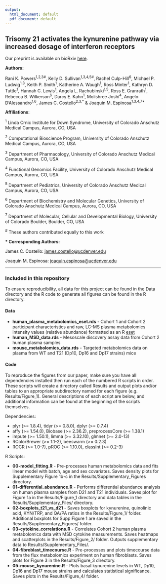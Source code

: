 ```yaml
---
output:
  html_document: default
  pdf_document: default
---
```

## Trisomy 21 activates the kynurenine pathway via increased dosage of interferon receptors

Our preprint is available on bioRxiv [here](https://www.biorxiv.org/content/early/2018/08/29/403642).

**Authors:**

Rani K. Powers<sup>1,2,3#</sup>, Kelly D. Sullivan<sup>1,3,4,5#</sup>, Rachel Culp-Hill<sup>6</sup>, Michael P. Ludwig<sup>1,3</sup>, Keith P. Smith<sup>1</sup>, Katherine A. Waugh<sup>1</sup>, Ross Minter<sup>1</sup>, Kathryn D. Tuttle<sup>1</sup>, Hannah C. Lewis<sup>1</sup>, Angela L. Rachubinski<sup>1,5</sup>, Ross E. Granrath<sup>1</sup>, Rebecca B. Wilkerson<sup>6</sup>, Darcy E. Kahn<sup>1</sup>, Molishree Joshi<sup>4</sup>, Angelo D’Alessandro<sup>1,6</sup>, James C. Costello<sup>2,3,&ast;</sup> & Joaquin M. Espinosa<sup>1,3,4,7&ast;</sup>

**Affiliations:**

<sup>1</sup> Linda Crnic Institute for Down Syndrome, University of Colorado Anschutz Medical Campus, Aurora, CO, USA 

<sup>2</sup> Computational Bioscience Program, University of Colorado Anschutz Medical Campus, Aurora, CO, USA 

<sup>3</sup> Department of Pharmacology, University of Colorado Anschutz Medical Campus, Aurora, CO, USA 

<sup>4</sup> Functional Genomics Facility, University of Colorado Anschutz Medical Campus, Aurora, CO, USA

<sup>5</sup> Department of Pediatrics, University of Colorado Anschutz Medical Campus, Aurora, CO, USA

<sup>6</sup> Department of Biochemistry and Molecular Genetics, University of Colorado Anschutz Medical Campus,
Aurora, CO, USA

<sup>7</sup> Department of Molecular, Cellular and Developmental Biology, University of Colorado Boulder, Boulder, CO, USA

<sup>#</sup> These authors contributed equally to this work

**&ast; Corresponding Authors:**

James C. Costello: james.costello@ucdenver.edu

Joaquin M. Espinosa: joaquin.espinosa@ucdenver.edu

---

### Included in this repository

To ensure reproducibility, all data for this project can be found in the Data directory and the R code to generate all figures can be found in the R directory.

#### Data

* **human_plasma_metabolomics_eset.rds** - Cohort 1 and Cohort 2 participant characteristics and raw, LC-MS plasma metabolomics intensity values (relative abundance) formatted as an R [eset](https://www.bioconductor.org/packages/3.7/bioc/vignettes/Biobase/inst/doc/ExpressionSetIntroduction.pdf)
* **human_MSD_data.rds** - Mesoscale discovery assay data from Cohort 2 human plasma samples
* **mouse_metabolomics_data.rds** - Targeted metabolomics data on plasma from WT and T21 (Dp10, Dp16 and Dp17 strains) mice

#### Code

To reproduce the figures from our paper, make sure you have all dependencies installed then run each of the numbered R scripts in order. These scripts will create a directory called Results and output plots and/or tables to an appropriate subdirectory named for each figure (e.g. Results/Figure_1). General descriptions of each script are below, and additional information can be found at the beginning of the scripts themselves.

Dependencies:

* plyr (>= 1.8.4), tidyr (>= 0.8.0), dplyr (>= 0.7.4)
* affy (>= 1.54.0), Biobase (>= 2.36.2), preprocessCore (>= 1.38.1)
* impute (>= 1.50.1), limma (>= 3.32.10), glmnet (>= 2.0-13)
* RColorBrewer (>= 1.1-2), beeswarm (>= 0.2.3)
* ROCR (>= 1.0-7), pROC (>= 1.10.0), classInt (>= 0.2-3)

R Scripts:

* **00-model_fitting.R** - Pre-processes human metabolomics data and fits linear model with batch, age and sex covariates. Saves density plots for Supplementary Figure 1b-c in the Results/Supplementary_Figures directory.
* **01-differential_abundance.R** - Performs differential abundance analysis on human plasma samples from D21 and T21 individuals. Saves plot for Figure 1a in the Results/Figure_1 directory and data tables in the Results/Supplementary_Files/ directory.
* **02-boxplots_t21_vs_d21** - Saves boxplots for kynurenine, quinolinic acid, KYN/TRP, and QA/PA ratios in the Results/Figure_1/ folder. Additional boxplots for Supp Figure 1 are saved in the Results/Supplementary_Figures/ folder.
* **03-cytokine_correlations.R** - Correlates Cohort 2 human plasma metabolomics data with MSD cytokine measurements. Saves heatmaps and scatterplots in the Results/Figure_2/ folder. Outputs supplementary data to Results/Supplementary_Files/.
* **04-fibroblast_timecourse.R** - Pre-processes and plots timecourse data from the flux metabolomics experiment on human fibroblasts. Saves plots for Figure 3 in the Results/Figure_3 directory.
* **05-mouse_kynurenine.R** - Plots basal kynurenine levels in WT, Dp10, Dp16 and Dp17 mouse strains and calculates statistical significance. Saves plots in the Results/Figure_4/ folder.


